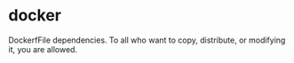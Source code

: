 # docker
DockerfFile dependencies.
To all who want to copy, distribute, or modifying it, you are allowed.

